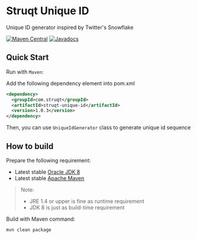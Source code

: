 # Struqt Unique ID

Unique ID generator inspired by Twitter's Snowflake

[![Maven Central](https://img.shields.io/maven-central/v/com.struqt/struqt-unique-id.svg)](https://maven-badges.herokuapp.com/maven-central/com.struqt/struqt-unique-id)
[![Javadocs](https://javadoc.io/badge/com.struqt/struqt-unique-id.svg?color=yellow)](https://javadoc.io/doc/com.struqt/struqt-unique-id)

## Quick Start

Run with `Maven`:

Add the following dependency element into pom.xml

```xml
<dependency>
  <groupId>com.struqt</groupId>
  <artifactId>struqt-unique-id</artifactId>
  <version>1.0.3</version>
</dependency>
```

Then, you can use `UniqueIdGenerator` class to generate unique id sequence


How to build
------------

Prepare the following requirement:
* Latest stable [Oracle JDK 8](http://www.oracle.com/technetwork/java/)
* Latest stable [Apache Maven](http://maven.apache.org/)

> Note:
> * JRE 1.4 or upper is fine as runtime requirement
> * JDK 8 is just as build-time requirement

Build with Maven command:

```Bash
mvn clean package
```
